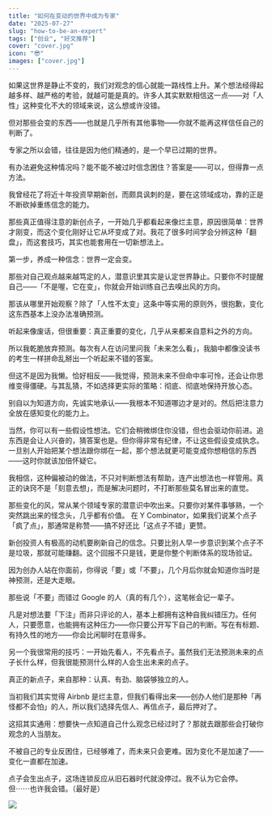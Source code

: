 ```yaml
---
title: "如何在变动的世界中成为专家"
date: "2025-07-27"
slug: "how-to-be-an-expert"
tags: ["创业", "好文推荐"]
cover: "cover.jpg"
icon: "😎"
images: ["cover.jpg"]
---
```

如果这世界是静止不变的，我们对观念的信心就能一路线性上升。某个想法经得起越多样、越严格的考验，就越可能是真的。许多人其实默默相信这一点——对「人性」这种变化不大的领域来说，这么想或许没错。



但对那些会变的东西——也就是几乎所有其他事物——你就不能再这样信任自己的判断了。



专家之所以会错，往往是因为他们精通的，是一个早已过期的世界。



有办法避免这种情况吗？能不能不被过时信念困住？答案是——可以，但得靠一点方法。



我曾经花了将近十年投资早期新创，而颇具讽刺的是，要在这领域成功，靠的正是不断砍掉重练信念的能力。



那些真正值得注意的新创点子，一开始几乎都看起来像烂主意，原因很简单：世界才刚变，而这个变化刚好让它从坏变成了对。我花了很多时间学会分辨这种「翻盘」，而这套技巧，其实也能套用在一切新想法上。



第一步，养成一种信念：世界一定会变。



那些对自己观点越来越笃定的人，潜意识里其实是认定世界静止。只要你不时提醒自己——「不是喔，它在变」，你就会开始训练自己去嗅出风的方向。



那该从哪里开始观察？除了「人性不太变」这条中等实用的原则外，很抱歉，变化这东西基本上没办法准确预测。



听起来像废话，但很重要：真正重要的变化，几乎从来都来自意料之外的方向。



所以我乾脆放弃预测。每次有人在访问里问我「未来怎么看」，我脑中都像没读书的考生一样拼命乱掰出一个听起来不错的答案。



但这不是因为我懒。恰好相反——我觉得，预测未来不但命中率可怜，还会让你思维变得僵硬。与其乱猜，不如选择更实际的策略：彻底、彻底地保持开放心态。



别自以为知道方向，先诚实地承认——我根本不知道哪边才是对的。然后把注意力全放在感知变化的能力上。



当然，你可以有一些假设性想法。它们会稍微绑住你没错，但也会驱动你前进。追东西是会让人兴奋的，猜答案也是。但你得非常有纪律，不让这些假设变成执念。
一旦别人开始把某个想法跟你绑在一起，那个想法就更可能变成你想相信的东西——这时你就该加倍怀疑它。



我相信，这种偏被动的做法，不只对判断想法有帮助，连产出想法也一样管用。真正的诀窍不是「刻意去想」，而是解决问题时，不打断那些莫名冒出来的直觉。



那些变化的风，常从某个领域专家的潜意识中吹出来。只要你对某件事够熟，一个突然跳出来的怪念头，几乎都有价值。
在 Y Combinator，如果我们说某个点子「疯了点」，那通常是称赞——搞不好还比「这点子不错」更赞。



新创投资人有极高的动机要刷新自己的信念。只要比别人早一步意识到某个点子不是垃圾，那就可能赚翻。这个回报不只是钱，更是你整个判断体系的现场验证。



因为创办人站在你面前，你得说「要」或「不要」，几个月后你就会知道你当时是神预测，还是大走眼。



那些说「不要」而错过 Google 的人（真的有几个），这笔帐会记一辈子。



凡是对想法要「下注」而非只评论的人，基本上都拥有这种自我纠错压力。任何人，只要愿意，也能拥有这种压力——你只要公开写下自己的判断。写在有标题、有持久性的地方——你会比闲聊时在意得多。



另一个我很常用的技巧：一开始先看人，不先看点子。虽然我们无法预测未来的点子长什么样，但我很能预测什么样的人会生出未来的点子。



真正的新点子，来自那种：认真、有劲、脑袋够独立的人。



当初我们其实觉得 Airbnb 是烂主意，但我们看得出来——创办人他们是那种「再怪都不会怕」的人，所以我们选择先信人、再信点子，最后押对了。



这招其实通用：想要快一点知道自己什么观念已经过时了？那就去跟那些会打破你观念的人当朋友。



不被自己的专业反困住，已经够难了，而未来只会更难。因为变化不是加速了——变化一直都在加速。



点子会生出点子，这场连锁反应从旧石器时代就没停过。我不认为它会停。
但⋯⋯也许我会错。（最好是）




![](https://prod-files-secure.s3.us-west-2.amazonaws.com/112d0858-5090-4d34-a606-b75eb8d65fd2/46476355-9cf3-4e99-9b7a-3531bc426380/1000202064.png?X-Amz-Algorithm=AWS4-HMAC-SHA256&X-Amz-Content-Sha256=UNSIGNED-PAYLOAD&X-Amz-Credential=ASIAZI2LB4663US6DVS6%2F20251003%2Fus-west-2%2Fs3%2Faws4_request&X-Amz-Date=20251003T044506Z&X-Amz-Expires=3600&X-Amz-Security-Token=IQoJb3JpZ2luX2VjEKT%2F%2F%2F%2F%2F%2F%2F%2F%2F%2FwEaCXVzLXdlc3QtMiJIMEYCIQD8OUtjCRQ6ni1S573cCc%2Fx1CwXJ6g4ypUhYdcDiNDepAIhAPlBMPD%2FjZACwPzxs88neeuS2OOQokTXF5Mv60JJxDOtKv8DCD0QABoMNjM3NDIzMTgzODA1Igx4c4Lx9Dcog%2FBBUWsq3AOmrf5EV%2F6JNOBMGK4b7K1LbysBxXh6nL6RH5vYgBXpFTbLbJUafhdNa%2BiGKwmsdA4VHeh4BbYWOi4c10y3IDBAlCPyh7f4I1dirjhD6%2FM37H1JWYMLaOEODmp3Bogp75fqsi0aQ1eJsOhbKEV%2BicKO36BU%2BwQfburVgvuPK1dPHOkYdcGJtNaIvYId8bqq1kGoU4hXmUtftgUXabhTo0FrK5uC9Yh3NjiQH2EwJupw1GXj8UiCgCpX7gByqvRhiISqs5b26TuOsWe8iPK4GWzK0Z7Q%2BZ35D%2BmKwC1FyabbFn2pnj9j%2Fi0CbX1UH59cdt%2FNbd1OdkEoKY%2FdPlCc1urL5jTeG43axsO3xr7Ouf%2FRfMOtI936sMXJmys0YXSY8hBgKfndbrt2Esy5EhuyNdEHD566ssFO7TO6QE2ohPP24SnWZizXUJmJm7JrngAHZ1F4O36EkPnzcmJ5EnNUq4OOgKciU6AHKbp2NM2sNFYGgipNeVy0Xb%2FBRZRVyYN6UapIy%2FVDdoL2z1la31fXy94jJmEm9URvqiN8l8WzTEmWANt9CL57k46ZGCks6%2BR9Xlf7l3vW4jGhBeeoZbV6G2q%2BW88aqHs1GSJFs%2B8%2FYzelhrhSqWbX%2BGKG%2FCP8RzCBjP3GBjqkAc97gRqq5aUlX2dSvQnmc%2BMP%2FaUZgs3Rg0B%2Bv5cGAZcEK2GSbIcJlVyIEYuBeibbSaJkNBgRxn9LDFvaYi%2BVNzQATTZ%2BNI1O6i44Lfu1BqS72tz4Sw%2FpuWFUX5mUNw7Krme9MkR4Aw9LLJjash1GL3tdQjOoiVSsHrKDLG%2BDlJE6MlMz%2BbPDpaAweW55epBGnPxubYDPnHV%2BE%2BF89SxlUoQobscY&X-Amz-Signature=dd6ab3d3ad14f32e859e239d60c9e5267cece9fe28996183bb429069016fce4c&X-Amz-SignedHeaders=host&x-amz-checksum-mode=ENABLED&x-id=GetObject)

